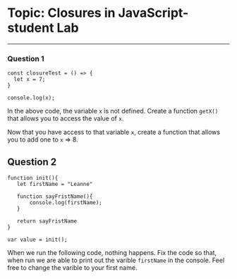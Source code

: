 # Topic: Closures in JavaScript- student Lab #
---
### Question 1
```
const closureTest = () => {
  let x = 7;
}

console.log(x);
```  
In the above code, the variable  `x` is not defined. Create a function `getX()` that allows you to access the value of `x`. 

Now that you have access to that variable `x`, create a function that allows you to add one to `x` => 8. 

## Question 2
 ```
 function init(){
    let firstName = "Leanne"

    function sayFristName(){
        console.log(firstName);
    }

    return sayFristName
}

var value = init();
```
When we run the following code, nothing happens. Fix the code so that, when run we are able to print out the varible `firstName` in the console. Feel free to change the varible to your first name. 